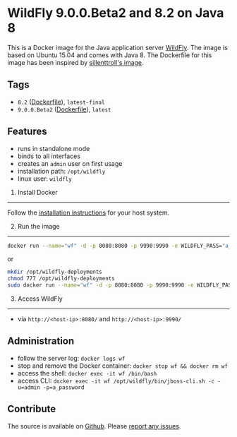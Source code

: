 WildFly 9.0.0.Beta2 and 8.2 on Java 8
=====================================

This is a Docker image for the Java application server [WildFly](http://wildfly.org/). The image is based on Ubuntu 15.04 and comes with Java 8. The Dockerfile for this image has been inspired by [sillenttroll's image](https://registry.hub.docker.com/u/sillenttroll/wildfly-java-8/).

Tags
----

* `8.2` ([Dockerfile](https://github.com/JensPiegsa/WildFly/blob/8.2.0.Final/Dockerfile)), `latest-final`
* `9.0.0.Beta2` ([Dockerfile](https://github.com/JensPiegsa/WildFly/blob/9.0.0.Beta2/Dockerfile)), `latest`

Features
--------

* runs in standalone mode
* binds to all interfaces
* creates an `admin` user on first usage
* installation path: `/opt/wildfly`
* linux user: `wildfly`

1. Install Docker
-----------------

Follow the [installation instructions](http://docs.docker.com/installation/) for your host system.

2. Run the image
----------------

```sh
docker run --name="wf" -d -p 8080:8080 -p 9990:9990 -e WILDFLY_PASS="a_password" piegsaj/wildfly
```

or

```sh
mkdir /opt/wildfly-deployments
chmod 777 /opt/wildfly-deployments
sudo docker run --name="wf" -d -p 8080:8080 -p 9990:9990 -e WILDFLY_PASS="a_password" -v /opt/wildfly-deployments:/opt/wildfly/standalone/deployments/:rw piegsaj/wildfly
```

3. Access WildFly
-----------------

* via `http://<host-ip>:8080/` and `http://<host-ip>:9990/`

Administration
--------------

* follow  the server log: `docker logs wf`
* stop and remove the Docker container: `docker stop wf && docker rm wf`
* access the shell: `docker exec -it wf /bin/bash`
* access CLI: `docker exec -it wf /opt/wildfly/bin/jboss-cli.sh -c -u=admin -p=a_password`

Contribute
----------

The source is available on [Github](https://github.com/JensPiegsa/WildFly/). Please [report any issues](https://github.com/JensPiegsa/WildFly/issues).
